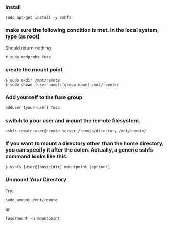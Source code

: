 ### Install
```
sudo apt-get install -y sshfs
```

### make sure the following condition is met. In the local system, type (as root)
Should return nothing
```
# sudo modprobe fuse
```

### create the mount point
```
$ sudo mkdir /mnt/remote
$ sudo chown [user-name]:[group-name] /mnt/remote/
```

### Add yourself to the fuse group
```
adduser [your-user] fuse
```

### switch to your user and mount the remote filesystem.
```
sshfs remote-user@remote.server:/remote/directory /mnt/remote/
```
### If you want to mount a directory other than the home directory, you can specify it after the colon. Actually, a generic sshfs command looks like this:
```
$ sshfs [user@]host:[dir] mountpoint [options]
```
### Unmount Your Directory
Try:
```
sudo umount /mnt/remote
```
or
```
fusermount -u mountpoint
```
